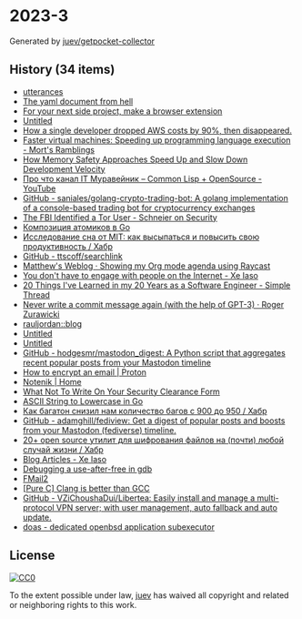 # 2023-3

Generated by [juev/getpocket-collector](https://github.com/juev/getpocket-collector)

## History (34 items)

- [utterances](https://utteranc.es)
- [The yaml document from hell](https://ruudvanasseldonk.com/2023/01/11/the-yaml-document-from-hell)
- [For your next side project, make a browser extension](https://www.geoffreylitt.com/2023/01/08/for-your-next-side-project-make-a-browser-extension.html)
- [Untitled](https://blog.kycnot.me/payment-methods-kyc)
- [How a single developer dropped AWS costs by 90%, then disappeared.](https://scribe.rip/@maximetopolov/how-a-single-developer-dropped-aws-costs-by-90-then-disappeared-2b46a115103a)
- [Faster virtual machines: Speeding up programming language execution - Mort's Ramblings](https://mort.coffee/home/fast-interpreters/)
- [How Memory Safety Approaches Speed Up and Slow Down Development Velocity](https://verdagon.dev/blog/when-to-use-memory-safe-part-2)
- [Про что канал IT Муравейник – Common Lisp + OpenSource - YouTube](https://www.youtube.com/watch?v=kBR1XvsK9LM)
- [GitHub - saniales/golang-crypto-trading-bot: A golang implementation of a console-based trading bot for cryptocurrency exchanges](https://github.com/saniales/golang-crypto-trading-bot)
- [The FBI Identified a Tor User - Schneier on Security](https://www.schneier.com/blog/archives/2023/01/the-fbi-identified-a-tor-user.html)
- [Композиция атомиков в Go](https://antonz.ru/atomics-composition/)
- [Исследование сна от MIT: как высыпаться и повысить свою продуктивность / Хабр](https://habr.com/ru/companies/first/articles/710772/)
- [GitHub - ttscoff/searchlink](https://github.com/ttscoff/searchlink)
- [Matthew's Weblog · Showing my Org mode agenda using Raycast](https://mken.weblog.lol/2023/01/showing-my-org-mode-agenda-using-raycast)
- [You don't have to engage with people on the Internet - Xe Iaso](https://xeiaso.net/blog/lesson-online-feedback/)
- [20 Things I've Learned in my 20 Years as a Software Engineer - Simple Thread](https://www.simplethread.com/20-things-ive-learned-in-my-20-years-as-a-software-engineer/)
- [Never write a commit message again (with the help of GPT-3) · Roger Zurawicki](https://zura.wiki/post/never-write-a-commit-message-again-with-the-help-of-gpt-3/)
- [rauljordan::blog](https://rauljordan.com/rust-concepts-i-wish-i-learned-earlier/)
- [Untitled](https://www.troyhunt.com/pwned-or-bot/)
- [Untitled](https://jamhub.dev)
- [GitHub - hodgesmr/mastodon_digest: A Python script that aggregates recent popular posts from your Mastodon timeline](https://github.com/hodgesmr/mastodon_digest)
- [How to encrypt an email | Proton](https://proton.me/blog/how-to-encrypt-email)
- [Notenik | Home](https://notenik.app/index.html)
- [What Not To Write On Your Security Clearance Form](https://milk.com/wall-o-shame/security_clearance.html)
- [ASCII String to Lowercase in Go](https://www.openmymind.net/ASCII_String_To_Lowercase_in_Go/)
- [Как багатон снизил нам количество багов с 900 до 950 / Хабр](https://habr.com/ru/companies/skyeng/articles/711304/)
- [GitHub - adamghill/fediview: Get a digest of popular posts and boosts from your Mastodon (fediverse) timeline.](https://github.com/adamghill/fediview)
- [20+ open source утилит для шифрования файлов на (почти) любой случай жизни / Хабр](https://habr.com/ru/companies/bastion/articles/711064/)
- [Blog Articles - Xe Iaso](https://xeiaso.net/blog/)
- [Debugging a use-after-free in gdb](https://pernos.co/examples/use-after-free)
- [FMail2](https://fmail-app.fr)
- [[Pure C] Clang is better than GCC](https://yurichev.org/clang/)
- [GitHub - VZiChoushaDui/Libertea: Easily install and manage a multi-protocol VPN server; with user management, auto fallback and auto update.](https://github.com/VZiChoushaDui/Libertea)
- [doas - dedicated openbsd application subexecutor](https://flak.tedunangst.com/post/doas)

## License

[![CC0](https://mirrors.creativecommons.org/presskit/buttons/88x31/svg/cc-zero.svg)](https://creativecommons.org/publicdomain/zero/1.0/)

To the extent possible under law, [juev](https://github.com/juev) has waived all copyright and related or neighboring rights to this work.
